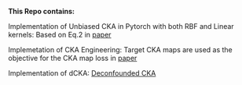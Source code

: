 **This Repo contains:**

Implementation of Unbiased CKA in Pytorch with both RBF and Linear kernels: Based on Eq.2 in [paper](https://arxiv.org/abs/2010.15327)

Implemetation of CKA Engineering: Target CKA maps are used as the objective for the CKA map loss in [paper](https://arxiv.org/abs/2210.16156)

Implementation of dCKA: [Deconfounded CKA](https://arxiv.org/abs/2202.00095)
